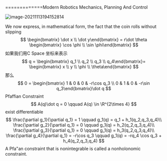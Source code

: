 =============Modern Robotics Mechanics, Planning And Control

![image-20211113194152814](E:\mycode\collection\定理\理论力学\机器人约束\image-20211113194152814.png)

We now express, in mathematical form, the fact that the coin rolls without slipping  
$$
\begin{bmatrix} \dot x \\ \dot y\end{bmatrix} = r\dot \theta \begin{bmatrix} \cos \phi \\ \sin \phi\end{bmatrix}
$$
如果我们用C Space 坐标来表示
$$
q = \begin{bmatrix} q_1 \\ q_2 \\ q_3 \\ q_4\end{bmatrix}= \begin{bmatrix} x \\ y \\ \phi \\ \theta\end{bmatrix}
$$
那么
$$
0 = \begin{bmatrix} 1 & 0 & 0  & -r\cos q_3 \\ 0 & 1 & 0 & -r\sin q_3\end{bmatrix}\dot q
$$
Pfaffian Constraint
$$
A(q)\dot q = 0  \qquad A(q) \in \R^{2\times 4}
$$
exist differentiable
$$
\frac{\partial g_1}{\partial q_1} = 1 \qquad g_1(q) = q_1 + h_1(q_2,q_3,q_4)\\
\frac{\partial g_2}{\partial q_1} = 0 \qquad g_1(q) = h_2(q_2,q_3,q_4)\\
\frac{\partial g_3}{\partial q_1} = 0 \qquad g_1(q) = h_3(q_2,q_3,q_4)\\
\frac{\partial g_4}{\partial q_1} = -r\cos q_3 \qquad g_1(q) = -rq_4 \cos q_3 + h_4(q_2,q_3,q_4)
$$
A Pfa"an constraint that is nonintegrable is called a nonholonomic constraint.   